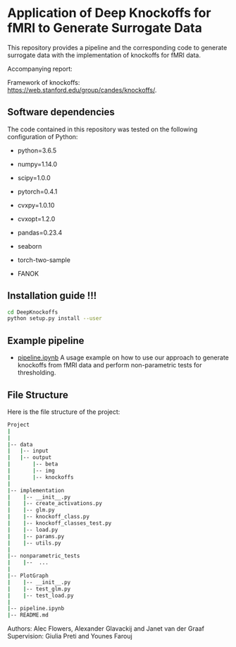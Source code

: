 Application of Deep Knockoffs for fMRI to Generate Surrogate Data
======================================================================

This repository provides a pipeline and the corresponding code to generate surrogate data with the implementation of knockoffs for fMRI data.

Accompanying report: 

Framework of knockoffs: https://web.stanford.edu/group/candes/knockoffs/.

## Software dependencies

The code contained in this repository was tested on the following configuration of Python:

- python=3.6.5
- numpy=1.14.0
- scipy=1.0.0
- pytorch=0.4.1
- cvxpy=1.0.10
- cvxopt=1.2.0
- pandas=0.23.4
- seaborn 

- torch-two-sample
- FANOK

## Installation guide  !!!

```bash
cd DeepKnockoffs
python setup.py install --user
```

## Example pipeline

 - [pipeline.ipynb](pipeline.ipynb) A usage example on how to use our approach to generate knockoffs from fMRI data and perform non-parametric tests for thresholding.


## File Structure
Here is the file structure of the project: 
```bash
Project
|
|
|-- data
|   |-- input
|   |-- output
|       |-- beta
|       |-- img
|       |-- knockoffs
|
|-- implementation
|    |-- __init__.py
|    |-- create_activations.py
|    |-- glm.py
|    |-- knockoff_class.py
|    |-- knockoff_classes_test.py
|    |-- load.py
|    |-- params.py
|    |-- utils.py 
|
|-- nonparametric_tests
|    |--  ...
|
|-- PlotGraph
|    |-- __init__.py
|    |-- test_glm.py
|    |-- test_load.py
|
|-- pipeline.ipynb
|-- README.md
```

Authors: Alec Flowers, Alexander Glavackij and Janet van der Graaf
Supervision: Giulia Preti and Younes Farouj
